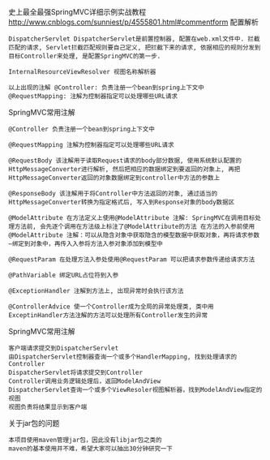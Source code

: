 史上最全最强SpringMVC详细示例实战教程
http://www.cnblogs.com/sunniest/p/4555801.html#commentform
配置解析

    DispatcherServlet DispatcherServlet是前置控制器, 配置在web.xml文件中. 拦截匹配的请求, Servlet拦截匹配规则要自己定义, 把拦截下来的请求, 依据相应的规则分发到目标Controller来处理, 是配置SpringMVC的第一步.

    InternalResourceViewResolver 视图名称解析器

    以上出现的注解 @Controller: 负责注册一个bean到spring上下文中 @RequestMapping: 注解为控制器指定可以处理哪些URL请求

SpringMVC常用注解

    @Controller 负责注册一个bean到spring上下文中

    @RequestMapping 注解为控制器指定可以处理哪些URL请求

    @RequestBody 该注解用于读取Request请求的body部分数据, 使用系统默认配置的HttpMessageConverter进行解析, 然后把相应的数据绑定到要返回的对象上, 再把HttpMessageConverter返回的对象数据绑定到controller中方法的参数上

    @ResponseBody 该注解用于将Controller中方法返回的对象, 通过适当的HttpMessageConverter转换为指定格式后, 写入到Response对象的body数据区

    @ModelAttribute 在方法定义上使用@ModelAttribute 注解: SpringMVC在调用目标处理方法前, 会先逐个调用在方法级上标注了@ModelAttribute的方法 在方法的入参前使用 @ModelAttribute 注解：可以从隐含对象中获取隐含的模型数据中获取对象，再将请求参数 –绑定到对象中，再传入入参将方法入参对象添加到模型中

    @RequestParam 在处理方法入参处使用@RequestParam 可以把请求参数传递给请求方法

    @PathVariable 绑定URL占位符到入参

    @ExceptionHandler 注解到方法上, 出现异常时会执行该方法

    @ControllerAdvice 使一个Controller成为全局的异常处理类, 类中用ExceptinHandler方法注解的方法可以处理所有Controller发生的异常

SpringMVC常用注解

    客户端请求提交到DispatcherServlet
    由DispatcherServlet控制器查询一个或多个HandlerMapping, 找到处理请求的Controller
    DispatcherServlet将请求提交到Controller
    Controller调用业务逻辑处理后，返回ModelAndView
    DispatcherServlet查询一个或多个ViewResoler视图解析器，找到ModelAndView指定的视图
    视图负责将结果显示到客户端

关于jar包的问题

    本项目使用maven管理jar包，因此没有libjar包之类的
    maven的基本使用并不难，希望大家可以抽出30分钟研究一下
